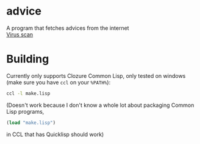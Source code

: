 # advice
A program that fetches advices from the internet  
[Virus scan](https://virustotal.com/en/file/2ce59f785f9f826eb1589b3a057a81fb7873cef309cea34147faabae985f200f/analysis/1490374799/)

# Building
Currently only supports Clozure Common Lisp, only tested on windows (make sure you have `ccl` on your `%PATH%`):
```cmd
ccl -l make.lisp
```  
(Doesn't work because I don't know a whole lot about packaging Common Lisp programs,
```lisp
(load "make.lisp")
```
in CCL that has Quicklisp should work)
